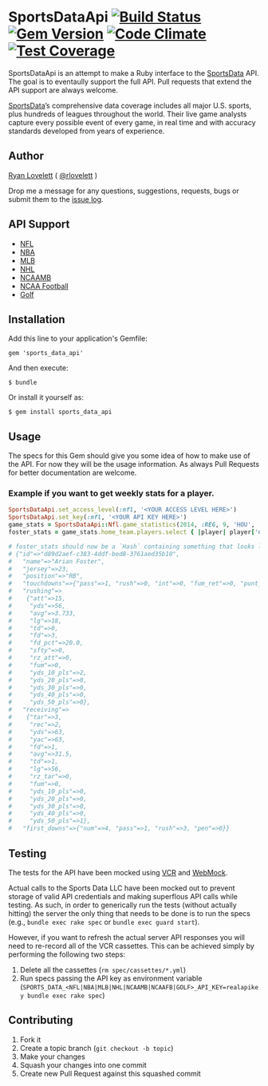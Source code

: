 # SportsDataApi [![Build Status](https://travis-ci.org/RLovelett/sports_data_api.svg?branch=master)](https://travis-ci.org/RLovelett/sports_data_api) [![Gem Version](https://badge.fury.io/rb/sports_data_api.svg)](http://badge.fury.io/rb/sports_data_api) [![Code Climate](https://codeclimate.com/github/RLovelett/sports_data_api/badges/gpa.svg)](https://codeclimate.com/github/RLovelett/sports_data_api) [![Test Coverage](https://codeclimate.com/github/RLovelett/sports_data_api/badges/coverage.svg)](https://codeclimate.com/github/RLovelett/sports_data_api/coverage)

SportsDataApi is an attempt to make a Ruby interface to the
[SportsData](http://www.sportsdatallc.com/) API. The goal is to
eventaully support the full API. Pull requests that extend the API
support are always welcome.

[SportsData](http://www.sportsdatallc.com/)’s comprehensive data coverage includes all major U.S. sports,
plus hundreds of leagues throughout the world. Their live game analysts
capture every possible event of every game, in real time and with
accuracy standards developed from years of experience.

## Author

[Ryan Lovelett](http://ryan.lovelett.me/) ( [@rlovelett](http://twitter.com/#!/rlovelett) )

Drop me a message for any questions, suggestions, requests, bugs or
submit them to the [issue
log](https://github.com/rlovelett/sports_data_api/issues).

## API Support

  * [NFL](http://developer.sportsdatallc.com/docs/NFL_API)
  * [NBA](http://developer.sportsdatallc.com/docs/NBA_API)
  * [MLB](http://developer.sportsdatallc.com/docs/MLB_API)
  * [NHL](http://developer.sportsdatallc.com/docs/NHL_API)
  * [NCAAMB](http://developer.sportsdatallc.com/docs/NCAAMB_API)
  * [NCAA Football](http://developer.sportsdatallc.com/docs/NCAA_Football_API)
  * [Golf](http://developer.sportradar.com/files/indexGolf.html)

## Installation

Add this line to your application's Gemfile:

    gem 'sports_data_api'

And then execute:

    $ bundle

Or install it yourself as:

    $ gem install sports_data_api

## Usage

The specs for this Gem should give you some idea of how to make use of
the API. For now they will be the usage information. As always Pull
Requests for better documentation are welcome.

### Example if you want to get weekly stats for a player.

```ruby
SportsDataApi.set_access_level(:nfl, '<YOUR ACCESS LEVEL HERE>')
SportsDataApi.set_key(:nfl, '<YOUR API KEY HERE>')
game_stats = SportsDataApi::Nfl.game_statistics(2014, :REG, 9, 'HOU', 'PHI')
foster_stats = game_stats.home_team.players.select { |player| player['name'] === 'Arian Foster' }.first

# foster_stats should now be a `Hash` containing something that looks like this:
# {"id"=>"d89d2aef-c383-4ddf-bed8-3761aed35b10",
#   "name"=>"Arian Foster",
#   "jersey"=>23,
#   "position"=>"RB",
#   "touchdowns"=>{"pass"=>1, "rush"=>0, "int"=>0, "fum_ret"=>0, "punt_ret"=>0, "kick_ret"=>0, "fg_ret"=>0, "other"=>0},
#   "rushing"=>
#    {"att"=>15,
#     "yds"=>56,
#     "avg"=>3.733,
#     "lg"=>18,
#     "td"=>0,
#     "fd"=>3,
#     "fd_pct"=>20.0,
#     "sfty"=>0,
#     "rz_att"=>0,
#     "fum"=>0,
#     "yds_10_pls"=>2,
#     "yds_20_pls"=>0,
#     "yds_30_pls"=>0,
#     "yds_40_pls"=>0,
#     "yds_50_pls"=>0},
#   "receiving"=>
#    {"tar"=>3,
#     "rec"=>2,
#     "yds"=>63,
#     "yac"=>63,
#     "fd"=>1,
#     "avg"=>31.5,
#     "td"=>1,
#     "lg"=>56,
#     "rz_tar"=>0,
#     "fum"=>0,
#     "yds_10_pls"=>0,
#     "yds_20_pls"=>0,
#     "yds_30_pls"=>0,
#     "yds_40_pls"=>0,
#     "yds_50_pls"=>1},
#   "first_downs"=>{"num"=>4, "pass"=>1, "rush"=>3, "pen"=>0}}
```

## Testing

The tests for the API have been mocked using [VCR](https://github.com/vcr/vcr) and [WebMock](https://github.com/bblimke/webmock).

Actual calls to the Sports Data LLC have been mocked out to prevent storage of valid API credentials and making
superflous API calls while testing. As such, in order to generically run the tests (without actually hitting)
the server the only thing that needs to be done is to run the specs (e.g., `bundle exec rake spec` or
`bundle exec guard start`).

However, if you want to refresh the actual server API responses you will need to re-record all of the VCR cassettes.
This can be achieved simply by performing the following two steps:

1. Delete all the cassettes (`rm spec/cassettes/*.yml`)
2. Run specs passing the API key as environment variable (`SPORTS_DATA_<NFL|NBA|MLB|NHL|NCAAMB|NCAAFB|GOLF>_API_KEY=realapikey bundle exec rake spec`)

## Contributing

1. Fork it
2. Create a topic branch (`git checkout -b topic`)
3. Make your changes
4. Squash your changes into one commit
5. Create new Pull Request against this squashed commit
